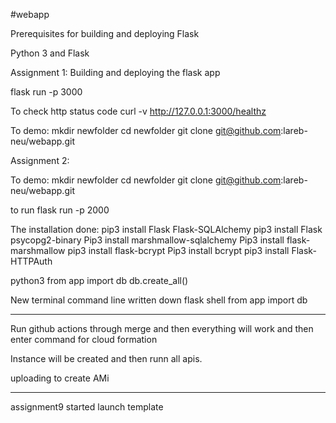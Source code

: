 #webapp

Prerequisites for building and deploying Flask

Python 3 and Flask


Assignment 1:
Building and deploying the flask app

flask run -p 3000


To check http status code
curl -v http://127.0.0.1:3000/healthz



To demo: 
mkdir newfolder
cd newfolder
git clone git@github.com:lareb-neu/webapp.git


Assignment 2: 

To demo: 
mkdir newfolder
cd newfolder
git clone git@github.com:lareb-neu/webapp.git

to run flask run -p 2000


The installation done:
pip3 install Flask Flask-SQLAlchemy
pip3 install Flask psycopg2-binary
Pip3 install marshmallow-sqlalchemy
Pip3 install flask-marshmallow
pip3 install flask-bcrypt
Pip3 install bcrypt
pip3 install Flask-HTTPAuth

python3
from app import db
 db.create_all()


New terminal
command line written down
flask shell
 from app import db

---------------

Run github actions  through merge and then everything will work and then enter command for cloud formation

Instance will be created and then runn all apis.


uploading to create AMi

-----------
assignment9
started launch template